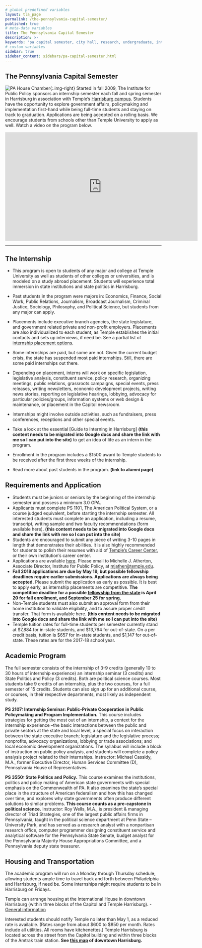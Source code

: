 ```yaml
---
# global predefined variables
layout: tla_page
permalink: /the-pennsylvania-capital-semester/
published: true
# meta-data variables
title: The Pennsylvania Capital Semester
description: >-
keywords: 'pa capital semester, city hall, research, undergraduate, internship'
# custom variables
sidebar: true
sidebar_content: sidebars/pa-capital-semester.html
---
```

## The Pennsylvania Capital Semester
![PA House Chamber]({{site.baseurl}}/media/PAHouseChamber_001.jpeg){:.img-right}
Started in fall 2009, The Institute for Public Policy sponsors an internship semester each fall and spring semester in Harrisburg in association with Temple’s [Harrisburg campus](http://www.temple.edu/harrisburg/). Students have the opportunity to explore government affairs, policymaking and implementation first-hand while being full-time students and staying on track to graduation. Applications are being accepted on a rolling basis. We encourage students from schools other than Temple University to apply as well. Watch a video on the program below.
<div align="center"><iframe width="620" height="349" src="https://www.youtube.com/embed/HWezXc_d0tA" frameborder="0" allow="autoplay; encrypted-media" allowfullscreen></iframe></div>

___

## The Internship
- This program is open to students of any major and college at Temple University as well as students of other colleges or universities, and is modeled on a study abroad placement. Students will experience total immersion in state institutions and state politics in Harrisburg.
- Past students in the program were majors in: Economics, Finance, Social Work, Public Relations, Journalism, Broadcast Journalism, Criminal Justice, Sociology, Philosophy, and Political Science, but students from any major can apply.
- Placements include executive branch agencies, the state legislature, and government related private and non-profit employers. Placements are also individualized to each student, as Temple establishes the initial contacts and sets up interviews, if need be. See a partial list of [internship placement options](https://liberalarts.temple.edu/sites/liberalarts/files/PACapitalSemesterInternshipSites.pdf).
- Some internships are paid, but some are not. Given the current budget crisis, the state has suspended most paid internships. Still, there are some paid internships out there.
- Depending on placement, interns will work on specific legislation, legislative analysis, constituent service, policy research, organizing meetings, public relations, grassroots campaigns, special events, press releases, writing newsletters, economic development projects, writing news stories, reporting on legislative hearings, lobbying, advocacy for particular policies/groups, information systems or web design & maintenance, or placement in the Capitol newsroom.

- Internships might involve outside activities, such as fundraisers, press conferences, receptions and other special events.
- Take a look at the essential [Guide to Interning in Harrisburg] **(this content needs to be migrated into Google docs and share the link with me so I can put into the site)** to get an idea of life as an intern in the program.
- Enrollment in the program includes a $1500 award to Temple students to be received after the first three weeks of the internship.
- Read more about past students in the program. **(link to alumni page)**

## Requirements and Application
- Students must be juniors or seniors by the beginning of the internship semester and possess a minimum 3.0 GPA.
- Applicants must complete PS 1101, The American Political System, or a course judged equivalent, before starting the internship semester.
All interested students must complete an application, including a resume, transcript, writing sample and two faculty recommendations (form available here). **(this content needs to be migrated into Google docs and share the link with me so I can put into the site)**
- Students are encouraged to submit any piece of writing 3-10 pages in length that demonstrates their abilities. It is also highly recommended for students to polish their resumes with aid of [Temple’s Career Center](http://www.temple.edu/studentaffairs/careercenter/), or their own institution’s career center.
- Applications are available [here](https://form.jotform.com/CVE13/the-pennsylvania-capital-semester-a		
). Please email to Michelle J. Atherton, Associate Director, Institute for Public Policy, at [mjather@temple.edu](mailto:mjather@temple.edu).
- **Fall 2018 applications are due by May 19, but possible fellowship deadlines require earlier submissions. Applications are always being accepted.** Please submit the application as early as possible. It is best to apply early, as internship placements are competitive. **The competitive deadline for a possible [fellowship from the state](http://www.pahousefellowship.us/) is April 20 for fall enrollment, and September 25 for spring.**
- Non-Temple students must also submit an approval form from their home institution to validate eligibility, and to assure proper credit transfer. That form is available here. **(this content needs to be migrated into Google docs and share the link with me so I can put into the site)**
- Temple tuition rates for full-time students per semester currently stand at $7,884 for in-state students, and $13,764 for out-of-state. On a per credit basis, tuition is $657 for in-state students, and $1,147 for out-of-state. These rates are for the 2017-18 school year.

## Academic Program
The full semester consists of the internship of 3-9 credits (generally 10 to 30 hours of internship experience) an internship seminar (3 credits) and State Politics and Policy (3 credits). Both are political science courses. Most students take 9 credits of an internship, plus the two courses, for a full semester of 15 credits. Students can also sign up for an additional course, or courses, in their respective departments, most likely as independent study.

**PS 2107: Internship Seminar: Public-Private Cooperation in Public Policymaking and Program Implementation.** This course includes strategies for getting the most out of an internship, a context for the internship experience –the basic interactions between the public and private sectors at the state and local level, a special focus on interaction between the state executive branch; legislature and the legislative process; nonprofits, advocacy organizations, lobbying or trade associations; and local economic development organizations. The syllabus will include a block of instruction on public policy analysis, and students will complete a policy analysis project related to their internships. Instructor: Michael Cassidy, M.A., former Executive Director, Human Services Committee (D), Pennsylvania House of Representatives.

**PS 3550: State Politics and Policy.** This course examines the institutions, politics and policy making of American state governments with special emphasis on the Commonwealth of PA. It also examines the state’s special place in the structure of American federalism and how this has changed over time, and explores why state governments often produce different solutions to similar problems. **This course counts as a pre-capstone in political science.** Instructor: Roy Wells, M.A., is president & managing director of Triad Strategies, one of the largest public affairs firms in Pennsylvania, taught in the political science department at Penn State – University Park, and has served as a research analyst with a nonpartisan research office, computer programmer designing constituent service and analytical software for the Pennsylvania State Senate, budget analyst for the Pennsylvania Majority House Appropriations Committee, and a Pennsylvania deputy state treasurer.

## Housing and Transportation
The academic program will run on a Monday through Thursday schedule, allowing students ample time to travel back and forth between Philadelphia and Harrisburg, if need be. Some internships might require students to be in Harrisburg on Fridays.

Temple can arrange housing at the International House in downtown Harrisburg (within three blocks of the Capitol and Temple Harrisburg). - [General information](http://www.ihousehbg.org/)

Interested students should notify Temple no later than May 1, as a reduced rate is available. (Rates range from about $600 to $850 per month. Rates include all utilities. All rooms have kitchenettes.)
Temple Harrisburg is located across the street from the Capitol building and within three blocks of the Amtrak train station. **See [this map](http://maps.google.com/maps/ms?msa=0&msid=113560990669779833771.000478319d92d0605eb21&hl=en&ie=UTF8&ll=40.262843,-76.87976&spn=0.007401,0.01649&z=17) of downtown Harrisburg.**
